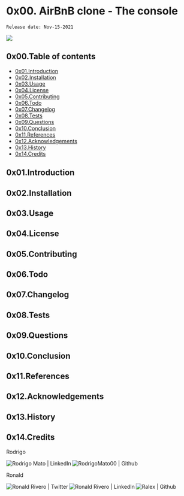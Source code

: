 # 0x00. AirBnB clone - The console 
`Release date: Nov-15-2021`
<!-- share on twitter -->
[![](https://img.shields.io/twitter/url?style=social&url=https%3A%2F%2Fgithub.com%2Fralexrivero%2FAirBnB_clone)](https://img.shields.io/twitter/url?style=social&url=https%3A%2F%2Fgithub.com%2Fralexrivero%2FAirBnB_clone)

## 0x00.Table of contents

* [0x01.Introduction](#0x01Introduction)
* [0x02.Installation](#0x02Installation)
* [0x03.Usage](#0x03Usage)
* [0x04.License](#0x04License)
* [0x05.Contributing](#0x05Contributing)
* [0x06.Todo](#0x06Todo)
* [0x07.Changelog](#0x07Changelog)
* [0x08.Tests](#0x08Tests)
* [0x09.Questions](#0x09Questions)
* [0x10.Conclusion](#0x10Conclusion)
* [0x11.References](#0x11References)
* [0x12.Acknowledgements](#0x12Acknowledgements)
* [0x13.History](#0x13History)
* [0x14.Credits](#0x14Credits)

## 0x01.Introduction

## 0x02.Installation

## 0x03.Usage

## 0x04.License

## 0x05.Contributing

## 0x06.Todo

## 0x07.Changelog

## 0x08.Tests

## 0x09.Questions

## 0x10.Conclusion

## 0x11.References

## 0x12.Acknowledgements

## 0x13.History

## 0x14.Credits


Rodrigo

<a href="https://www.linkedin.com/in/rodrigo-mato-pla/" target="_blank">  <img align="left" alt="Rodrigo Mato | LinkedIn" src="https://img.shields.io/badge/LinkedIn-blue?style=social&logo=linkedin" /> </a>

<a href="https://github.com/RodrigoMato00/" target="_blank">  <img align="left" src="https://img.shields.io/github/followers/RodrigoMato00?style=social" alt="RodrigoMato00 | Github"> </a>

<br/>


Ronald

<a href="https://twitter.com/ralex_uy" target="_blank">  <img align="left" alt="Ronald Rivero | Twitter" src="https://img.shields.io/twitter/follow/ralex_uy?style=social" /> </a>

<a href="https://www.linkedin.com/in/ronald-rivero/" target="_blank">  <img align="left" alt="Ronald Rivero | LinkedIn" src="https://img.shields.io/badge/LinkedIn-blue?style=social&logo=linkedin" /> </a>

<a href="https://github.com/ralexrivero/" target="_blank">  <img align="left" src="https://img.shields.io/github/followers/ralexrivero?style=social" alt="Ralex | Github"> </a>

<br/>
